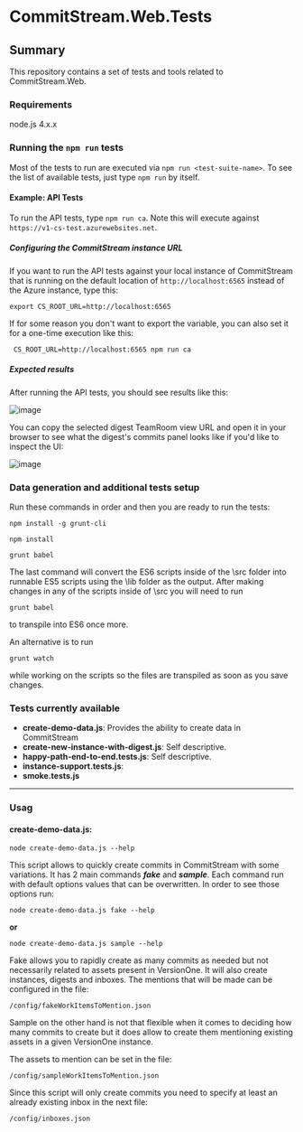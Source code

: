 # CommitStream.Web.Tests

## Summary
This repository contains a set of tests and tools related to CommitStream.Web. 

### Requirements
node.js 4.x.x

### Running the `npm run` tests

Most of the tests to run are executed via `npm run <test-suite-name>`. To see the list of available tests, just type `npm run` by itself.

#### Example: API Tests 

To run the API tests, type `npm run ca`. Note this will execute against `https://v1-cs-test.azurewebsites.net`.

##### Configuring the CommitStream instance URL
If you want to run the API tests against your local instance of CommitStream that is running on the default location of `http://localhost:6565` instead of the Azure instance, type this:

`export CS_ROOT_URL=http://localhost:6565`

If for some reason you don't want to export the variable, you can also set it for a one-time execution like this:

` CS_ROOT_URL=http://localhost:6565 npm run ca`

##### Expected results

After running the API tests, you should see results like this:

![image](https://cloud.githubusercontent.com/assets/1863005/22264217/2ce6c56c-e245-11e6-84b6-a3422fe431ea.png)

You can copy the selected digest TeamRoom view URL and open it in your browser to see what the digest's commits panel looks like if you'd like to inspect the UI:

![image](https://cloud.githubusercontent.com/assets/1863005/22264310/7467618a-e245-11e6-9d2b-c786d86f696a.png)

### Data generation and additional tests setup
Run these commands in order and then you are ready to run the tests:

```
npm install -g grunt-cli

npm install

grunt babel
```

The last command will convert the ES6 scripts inside of the \src folder into runnable ES5 scripts using the \lib folder as the output.
After making changes in any of the scripts inside of \src you will need to run
```
grunt babel
```
to transpile into ES6 once more.

An alternative is to run
```
grunt watch 
```
while working on the scripts so the files are transpiled as soon as you save changes.

### Tests currently available
- **create-demo-data.js**: Provides the ability to create data in CommitStream
- **create-new-instance-with-digest.js**: Self descriptive.
- **happy-path-end-to-end.tests.js**: Self descriptive.
- **instance-support.tests.js**:
- **smoke.tests.js**

---
### Usag

#### create-demo-data.js:
```
node create-demo-data.js --help
``` 

This script allows to quickly create commits in CommitStream with some variations. It has 2 main commands ***fake*** and ***sample***. Each command run with default options values that can be overwritten. In order to see those options run:

```
node create-demo-data.js fake --help
```
   
**or**

```
node create-demo-data.js sample --help
```

Fake allows you to rapidly create as many commits as needed but not necessarily related to assets present in VersionOne. It will also create instances, digests and inboxes.
The mentions that will be made can be configured in the file:

```
/config/fakeWorkItemsToMention.json
```


Sample on the other hand is not that flexible when it comes to deciding how many commits to create but it does allow to create them mentioning existing assets in a given VersionOne instance.

The assets to mention can be set in the file:
```
/config/sampleWorkItemsToMention.json
```
Since this script will only create commits you need to specify at least an already existing inbox in the next file:
```
/config/inboxes.json
```




